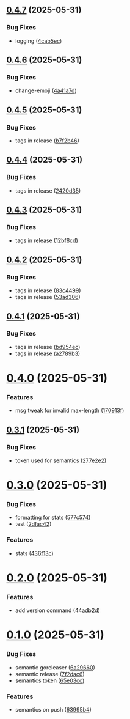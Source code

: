 ## [0.4.7](https://github.com/brandonyoungdev/tldx/compare/v0.4.6...v0.4.7) (2025-05-31)


### Bug Fixes

* logging ([4cab5ec](https://github.com/brandonyoungdev/tldx/commit/4cab5ecca869f2cca5f1f4db0e63567f53ac73a6))

## [0.4.6](https://github.com/brandonyoungdev/tldx/compare/v0.4.5...v0.4.6) (2025-05-31)


### Bug Fixes

* change-emoji ([4a41a7d](https://github.com/brandonyoungdev/tldx/commit/4a41a7d426c196364664fda2576a34896772322b))

## [0.4.5](https://github.com/brandonyoungdev/tldx/compare/v0.4.4...v0.4.5) (2025-05-31)


### Bug Fixes

* tags in release ([b7f2b46](https://github.com/brandonyoungdev/tldx/commit/b7f2b46a3a29ad57d78ff49891e9867b12e49670))

## [0.4.4](https://github.com/brandonyoungdev/tldx/compare/v0.4.3...v0.4.4) (2025-05-31)


### Bug Fixes

* tags in release ([2420d35](https://github.com/brandonyoungdev/tldx/commit/2420d3501c224367b9e913c0bb598a22b3768e68))

## [0.4.3](https://github.com/brandonyoungdev/tldx/compare/v0.4.2...v0.4.3) (2025-05-31)


### Bug Fixes

* tags in release ([12bf8cd](https://github.com/brandonyoungdev/tldx/commit/12bf8cdf6d6bf0da08919b06b2c942f69d3ed54a))

## [0.4.2](https://github.com/brandonyoungdev/tldx/compare/v0.4.1...v0.4.2) (2025-05-31)


### Bug Fixes

* tags in release ([83c4499](https://github.com/brandonyoungdev/tldx/commit/83c449989b88ce8b574497973c68f42bd045a784))
* tags in release ([53ad306](https://github.com/brandonyoungdev/tldx/commit/53ad306863063380f4d4fd31909a484f9f43c770))

## [0.4.1](https://github.com/brandonyoungdev/tldx/compare/v0.4.0...v0.4.1) (2025-05-31)


### Bug Fixes

* tags in release ([bd954ec](https://github.com/brandonyoungdev/tldx/commit/bd954ecfe3957a9f1de64cca5e8a7df394eaad64))
* tags in release ([a2789b3](https://github.com/brandonyoungdev/tldx/commit/a2789b3f41f0d1a73ba448c21845ae85f3d5964c))

# [0.4.0](https://github.com/brandonyoungdev/tldx/compare/v0.3.1...v0.4.0) (2025-05-31)


### Features

* msg tweak for invalid max-length ([170913f](https://github.com/brandonyoungdev/tldx/commit/170913f8fff28cc03dc396a465768b51cf7dcf2d))

## [0.3.1](https://github.com/brandonyoungdev/tldx/compare/v0.3.0...v0.3.1) (2025-05-31)


### Bug Fixes

* token used for semantics ([277e2e2](https://github.com/brandonyoungdev/tldx/commit/277e2e27a977e03b381049b42d6d3c70908685a8))

# [0.3.0](https://github.com/brandonyoungdev/tldx/compare/v0.2.1...v0.3.0) (2025-05-31)


### Bug Fixes

* formatting for stats ([577c574](https://github.com/brandonyoungdev/tldx/commit/577c5740e6e0ecc9be076991f5e802ad9275d3ac))
* test ([2dfac42](https://github.com/brandonyoungdev/tldx/commit/2dfac42afc96e8047ceac92f8a398b4fcc47fae7))


### Features

* stats ([436f13c](https://github.com/brandonyoungdev/tldx/commit/436f13c41d6b4bd5bd09eab561e61730bd2f6af1))

# [0.2.0](https://github.com/brandonyoungdev/tldx/compare/v0.1.0...v0.2.0) (2025-05-31)


### Features

* add version command ([44adb2d](https://github.com/brandonyoungdev/tldx/commit/44adb2d2f1c01a0b33f81cafce6da0a7b8e4b606))

# [0.1.0](https://github.com/brandonyoungdev/tldx/compare/v0.0.1...v0.1.0) (2025-05-31)


### Bug Fixes

* semantic goreleaser ([6a29660](https://github.com/brandonyoungdev/tldx/commit/6a2966082df43177a8eb818429e94a0469018a13))
* semantic release ([7f2dac6](https://github.com/brandonyoungdev/tldx/commit/7f2dac675024e5f41fd0b54e1eb545005dce76f8))
* semantics token ([65e03cc](https://github.com/brandonyoungdev/tldx/commit/65e03cc47a21cbd3d9d7cf5b183795ff72ff4929))


### Features

* semantics on push ([63995b4](https://github.com/brandonyoungdev/tldx/commit/63995b44bed7d090e9b291c9e3c2537ca56f87f5))
